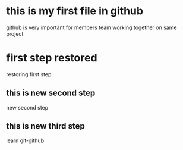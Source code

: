 # this is my first file in github

github is very important for members team working together on same project

# first step restored

restoring first step

## this is new second step

new second step

## this is new third step

learn git-github
